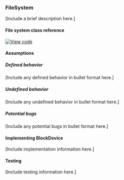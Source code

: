 <h3 id="contributing-filesystem">FileSystem</h3>

[Include a brief description here.]

#### File system class reference

[![View code](https://www.mbed.com/embed/?type=library)](https://os.mbed.com/docs/v5.8/mbed-os-api-doxy/classmbed_1_1_file_system.html)

#### Assumptions

##### Defined behavior

[Include any defined behavior in bullet format here.]

##### Undefined behavior

[Include any undefined behavior in bullet format here.]

##### Potential bugs

[Include any potential bugs in bullet format here.]

#### Implementing BlockDevice

[Include implementation information here.]

#### Testing

[Include testing information here.]
